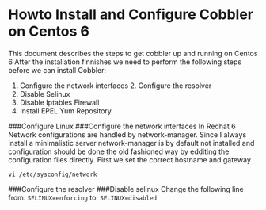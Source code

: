 # Howto Install and Configure Cobbler on Centos 6

This document describes the steps to get cobbler up and running on Centos 6
After the installation finnishes we need to perform the following steps before we can install Cobbler:

1. Configure the network interfaces 2. Configure the resolver
3. Disable Selinux
4. Disable Iptables Firewall
5. Install EPEL Yum Repository

###Configure Linux
###Configure the network interfaces
In Redhat 6 Network configurations are handled by network-manager. Since I always install a minimalistic server network-manager is by default not installed and configuration should be done the old fashioned way by edditing the configuration files directly.
First we set the correct hostname and gateway

```
vi /etc/sysconfig/network
```

###Configure the resolver
###Disable selinux
Change the following line from:
```SELINUX=enforcing```
to:
```SELINUX=disabled```
